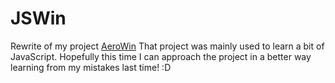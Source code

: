 # JSWin
 Rewrite of my project [AeroWin](https://github.com/thennothinghappened/win7site/)
 That project was mainly used to learn a bit of JavaScript.
 Hopefully this time I can approach the project in a better way learning from my mistakes last time! :D

